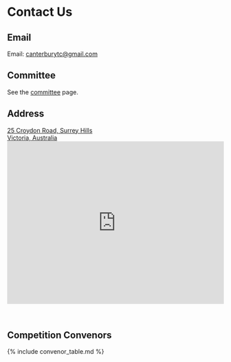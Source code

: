 # Contact Us

## Email

Email: [canterburytc@gmail.com](mailto:canterburytc@gmail.com)

## Committee

See the [committee](committee) page.

<a name="address"></a>
## Address

<a href="https://goo.gl/maps/FT63d81YouF1mTz76">
    25 Croydon Road, Surrey Hills<br/>
    Victoria, Australia
</a>

<style>
    .google-maps {
        position: relative;
        padding-bottom: 75%;
        height: 0;
        overflow: hidden;
    }
    .google-maps iframe {
        position: absolute;
        top: 0;
        left: 0;
        width: 100% !important;
        height: 100% !important;
    }
</style>

<div class="google-maps">
    <iframe src="https://www.google.com/maps/embed?pb=!1m18!1m12!1m3!1d3151.623787961154!2d145.08690695124906!3d-37.822280142205095!2m3!1f0!2f0!3f0!3m2!1i1024!2i768!4f13.1!3m3!1m2!1s0x6ad6411ea17cd95b%3A0x45312f90cd7a8978!2sCanterbury%20Tennis%20Club!5e0!3m2!1sen!2sau!4v1588071892869!5m2!1sen!2sau" style="border:0;" allowfullscreen="" aria-hidden="false" tabindex="0" width="600" height="450" frameborder="0"></iframe>
</div>

&nbsp;

## Competition Convenors

{% include convenor_table.md %}
